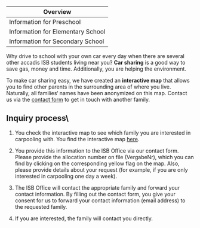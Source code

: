 | Overview |
| --- |
| Information for Preschool | no |
| Information for Elementary School | yes |
| Information for Secondary School | yes |

Why drive to school with your own car every day when there are several other accadis ISB students living near you? **Car sharing** is a good way to save gas, money and time. Additionally, you are helping the environment.

To make car sharing easy, we have created an **interactive map** that allows you to find other parents in the surrounding area of where you live. Naturally, all families‘ names have been anonymized on this map. Contact us via the [contact form](https://www.accadis-isb.eu/isb-anfragen-inquiries) to get in touch with another family.

## Inquiry process\ 

1.  You check the interactive map to see which family you are interested in carpooling with. You find the interactive map [here](https://www.google.com/maps/d/viewer?mid=1JheU_hlsGTp6HCnmUtGYEgngI2A&ll=50.221416233629206%2C8.580290449999985&z=10).  
    
2.  You provide this information to the ISB Office via our contact form. Please provide the allocation number on file (VergabeNr), which you can find by clicking on the corresponding yellow flag on the map. Also, please provide details about your request (for example, if you are only interested in carpooling one day a week).  
    
3.  The ISB Office will contact the appropriate family and forward your contact information. By filling out the contact form, you give your consent for us to forward your contact information (email address) to the requested family.  
    
4.  If you are interested, the family will contact you directly.